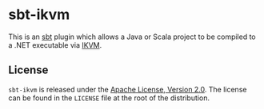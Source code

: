 # sbt-ikvm

This is an [sbt](https://github.com/sbt/sbt) plugin which allows a Java or Scala project to be compiled to a .NET
executable via [IKVM](http://www.ikvm.net/).

## License

`sbt-ikvm` is released under the [Apache License, Version 2.0](https://www.apache.org/licenses/LICENSE-2.0.html). The
license can be found in the `LICENSE` file at the root of the distribution.
